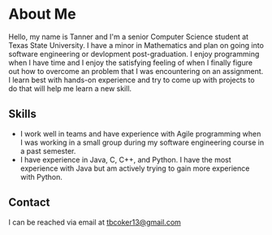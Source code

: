 # About Me
Hello, my name is Tanner and I'm a senior Computer Science student at Texas State University. I have a minor in Mathematics and plan on going into software engineering 
or devlopment post-graduation. I enjoy programming when I have time and I enjoy the satisfying feeling of when I finally figure out how to overcome an problem that I was
encountering on an assignment. I learn best with hands-on experience and try to come up with projects to do that will help me learn a new skill. 

## Skills
- I work well in teams and have experience with Agile programming when I was working in a small group during my software engineering course in a past semester. 
- I have experience in Java, C, C++, and Python. I have the most experience with Java but am actively trying to gain more experience with Python.

## Contact
I can be reached via email at tbcoker13@gmail.com

<!---
TannerCoker/TannerCoker is a ✨ special ✨ repository because its `README.md` (this file) appears on your GitHub profile.
You can click the Preview link to take a look at your changes.
--->

